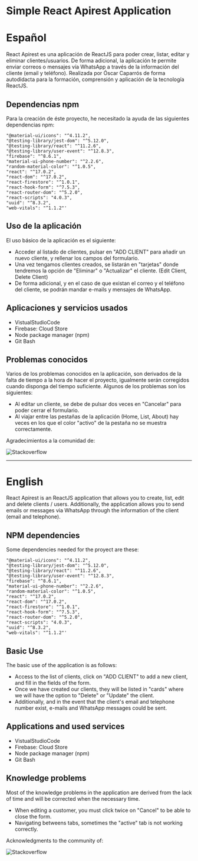 ﻿# Simple React Apirest Application

Español 
==================

React Apirest es una aplicación de ReactJS para poder crear, listar, editar y eliminar clientes/usuarios. De forma adicional, la aplicación te permite enviar correos o mensajes vía WhatsApp a través de la información del cliente (email y teléfono).
Realizada por Óscar Caparrós de forma autodidacta para la formación, comprensión y aplicación de la tecnología ReactJS.
 
 Dependencias npm
---------------------
Para la creación de éste proyecto, he necesitado la ayuda de las siguientes dependencias npm:
```"@material-ui/core": "^4.11.4",
"@material-ui/icons": "^4.11.2",
"@testing-library/jest-dom": "^5.12.0",
"@testing-library/react": "^11.2.6",
"@testing-library/user-event": "^12.8.3",
"firebase": "^8.6.1",
"material-ui-phone-number": "^2.2.6",
"random-material-color": "^1.0.5",
"react": "^17.0.2",
"react-dom": "^17.0.2",
"react-firestore": "^1.0.1",
"react-hook-form": "^7.5.3",
"react-router-dom": "^5.2.0",
"react-scripts": "4.0.3",
"uuid": "^8.3.2",
"web-vitals": "^1.1.2"'
```
 Uso de la aplicación
---------------------
El uso básico de la aplicación es el siguiente:
- Acceder al listado de clientes, pulsar en "ADD CLIENT" para añadir un nuevo cliente, y rellenar los campos del formulario.
- Una vez tengamos clientes creados, se listarán en "tarjetas" donde tendremos la opción de "Eliminar" o "Actualizar" el cliente. (Edit Client, Delete Client)
- De forma adicional, y en el caso de que existan el correo y el teléfono del cliente, se podrán mandar e-mails y mensajes de WhatsApp.

 Aplicaciones y servicios usados
---------------------

- VistualStudioCode
- Firebase: Cloud Store
- Node package manager (npm)
- Git Bash

 Problemas conocidos
---------------------
Varios de los problemas conocidos en la aplicación, son derivados de la falta de tiempo a la hora de hacer el proyecto, igualmente serán corregidos cuando disponga del tiempo suficiente. Algunos de los problemas son los siguientes:
- Al editar un cliente, se debe de pulsar dos veces en "Cancelar" para poder cerrar el formulario.
- Al viajar entre las pestañas de la aplicación (Home, List, About) hay veces en los que el color "activo" de la pestaña no se muestra correctamente.
 
 Agradecimientos a la comunidad de:
 
 ![Stackoverflow](https://stackoverflow.design/assets/img/logos/so/logo-stackoverflow.png)
 
 ---------------
 
English
==================
React Apirest is an ReactJS application that allows you to create, list, edit and delete clients / users. Additionally, the application allows you to send emails or messages via WhatsApp through the information of the client (email and telephone).
 
 NPM dependencies
---------------------
Some dependencies needed for the proyect are these:
```"@material-ui/core": "^4.11.4",
"@material-ui/icons": "^4.11.2",
"@testing-library/jest-dom": "^5.12.0",
"@testing-library/react": "^11.2.6",
"@testing-library/user-event": "^12.8.3",
"firebase": "^8.6.1",
"material-ui-phone-number": "^2.2.6",
"random-material-color": "^1.0.5",
"react": "^17.0.2",
"react-dom": "^17.0.2",
"react-firestore": "^1.0.1",
"react-hook-form": "^7.5.3",
"react-router-dom": "^5.2.0",
"react-scripts": "4.0.3",
"uuid": "^8.3.2",
"web-vitals": "^1.1.2"'
```
 Basic Use
---------------------
The basic use of the application is as follows:
- Access to the list of clients, click on "ADD CLIENT" to add a new client, and fill in the fields of the form.
- Once we have created our clients, they will be listed in "cards" where we will have the option to "Delete" or "Update" the client.
- Additionally, and in the event that the client's email and telephone number exist, e-mails and WhatsApp messages could be sent.

 Applications and used services
---------------------

- VistualStudioCode
- Firebase: Cloud Store
- Node package manager (npm)
- Git Bash

 Knowledge problems
---------------------
Most of the knowledge problems in the application are derived from the lack of time and will be corrected when the necessary time.
- When editing a customer, you must click twice on "Cancel" to be able to close the form.
- Navigating betweens tabs, sometimes the "active" tab is not working correctly.

Acknowledgments to the community of:
 
 ![Stackoverflow](https://stackoverflow.design/assets/img/logos/so/logo-stackoverflow.png)

